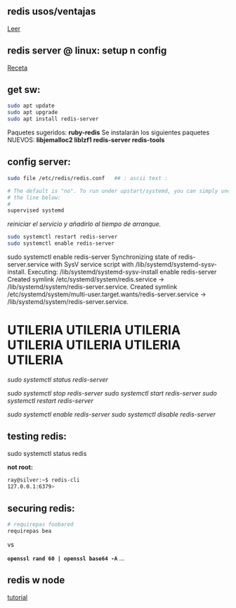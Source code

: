 ## redis usos/ventajas

[Leer](https://aws.amazon.com/es/redis/) 

## redis server @ linux: setup n config

[Receta](https://www.digitalocean.com/community/tutorials/how-to-install-and-secure-redis-on-ubuntu-22-04) 

## get sw:

```bash
sudo apt update
sudo apt upgrade
sudo apt install redis-server
```

Paquetes sugeridos: **ruby-redis**
Se instalarán los siguientes paquetes NUEVOS: **libjemalloc2 liblzf1 redis-server redis-tools**

## config server:

```bash
sudo file /etc/redis/redis.conf   ## : ascii text : 
```

```bash
# The default is "no". To run under upstart/systemd, you can simply uncomment
# the line below:
#
supervised systemd
```

*reiniciar el servicio y añadirlo al tiempo de arranque.*

```bash
sudo systemctl restart redis-server
sudo systemctl enable redis-server
```

sudo systemctl enable redis-server
Synchronizing state of redis-server.service with SysV service script with /lib/systemd/systemd-sysv-install.
Executing: /lib/systemd/systemd-sysv-install enable redis-server
Created symlink /etc/systemd/system/redis.service → /lib/systemd/system/redis-server.service.
Created symlink /etc/systemd/system/multi-user.target.wants/redis-server.service → /lib/systemd/system/redis-server.service.


# UTILERIA UTILERIA UTILERIA UTILERIA UTILERIA UTILERIA UTILERIA 
*sudo systemctl status redis-server*

*sudo systemctl stop redis-server*
*sudo systemctl start redis-server*
*sudo systemctl restart redis-server*

*sudo systemctl enable redis-server*
*sudo systemctl disable redis-server*

## testing redis:

sudo systemctl status redis

**not root:**

```bash
ray@silver:~$ redis-cli
127.0.0.1:6379> 
```

## securing redis:

```bash
# requirepas foobared
requirepas bea 
```
vs

**`openssl rand 60 | openssl base64 -A`** ...


## redis w node

[tutorial](https://ualmtorres.github.io/howtos/RedisNodeJS/) 


